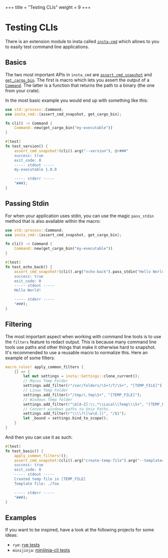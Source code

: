 +++
title = "Testing CLIs"
weight = 9
+++

# Testing CLIs

There is an extension module to insta called [`insta-cmd`](https://github.com/mitsuhiko/insta-cmd)
which allows to you to easily test command line applications.

## Basics

The two most important APIs in `insta_cmd` are
[`assert_cmd_snapshot`](https://docs.rs/insta-cmd/latest/insta_cmd/macro.assert_cmd_snapshot.html)
and
[`get_cargo_bin`](https://docs.rs/insta-cmd/latest/insta_cmd/fn.get_cargo_bin.html).  The
first is macro which lets you assert the output of a [`Command`](https://doc.rust-lang.org/std/process/struct.Command.html).  The latter is a function that returns the path to a binary (the one from your crate).

In the most basic example you would end up with something like this:

```rust
use std::process::Command;
use insta_cmd::{assert_cmd_snapshot, get_cargo_bin};

fn cli() -> Command {
    Command::new(get_cargo_bin("my-executable"))
}

#[test]
fn test_version() {
    assert_cmd_snapshot!(cli().arg("--version"), @r###"
    success: true
    exit_code: 0
    ----- stdout -----
    my-executable 1.0.0

    ----- stderr -----
    "###);
}
```

## Passing Stdin

For when your application uses stdin, you can use the magic `pass_stdin` method that is
also available within the macro:

```rust
use std::process::Command;
use insta_cmd::{assert_cmd_snapshot, get_cargo_bin};

fn cli() -> Command {
    Command::new(get_cargo_bin("my-executable"))
}

#[test]
fn test_echo_back() {
    assert_cmd_snapshot!(cli().arg("echo-back").pass_stdin("Hello World!"), @r###"
    success: true
    exit_code: 0
    ----- stdout -----
    Hello World!

    ----- stderr -----
    "###);
}
```

## Filtering

The most important aspect when working with command line tools is to use the `filters`
feature to redact output.  This is because many command line tools use paths and other
things that make it otherwise hard to snapshot.  It's recommended to use a reusable macro
to normalize this.  Here an example of some filters:

```rust
macro_rules! apply_common_filters {
    {} => {
        let mut settings = insta::Settings::clone_current();
        // Macos Temp Folder
        settings.add_filter(r"/var/folders/\S+?/T/\S+", "[TEMP_FILE]");
        // Linux Temp Folder
        settings.add_filter(r"/tmp/\.tmp\S+", "[TEMP_FILE]");
        // Windows Temp folder
        settings.add_filter(r"\b[A-Z]:\\.*\\Local\\Temp\\\S+", "[TEMP_FILE]");
        // Convert windows paths to Unix Paths.
        settings.add_filter(r"\\\\?([\w\d.])", "/$1");
        let _bound = settings.bind_to_scope();
    }
}
```

And then you can use it as such:

```rust
#[test]
fn test_basic() {
    apply_common_filters!();
    assert_cmd_snapshot!(cli().arg("create-temp-file").arg("--template=./foo"), @r###"
    success: true
    exit_code: 0
    ----- stdout -----
    Created temp file in [TEMP_FILE]
    Template file: ./foo

    ----- stderr -----
    "###);
}
```

## Examples

If you want to be inspired, have a look at the following projects for some ideas:

- `rye`: [rye tests](https://github.com/astral-sh/rye/tree/main/rye/tests)
- `minijinja`: [minijinja-cli tests](https://github.com/mitsuhiko/minijinja/blob/main/minijinja-cli/tests/test_basic.rs)
